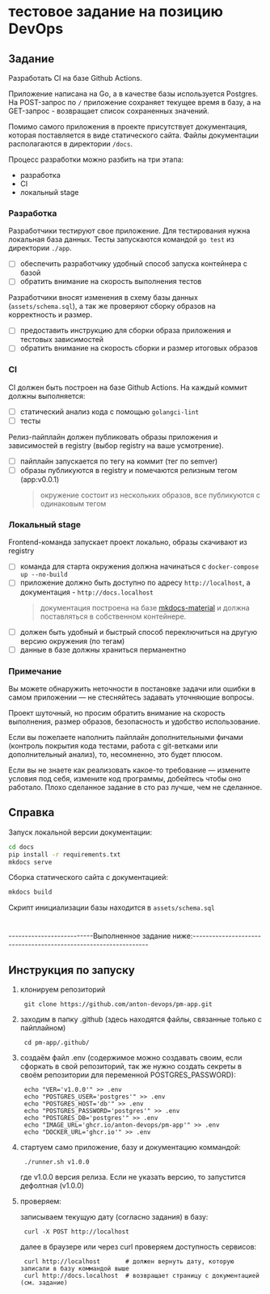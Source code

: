 # тестовое задание на позицию DevOps

## Задание

Разработать CI на базе Github Actions.

Приложение написана на Go, а в качестве базы используется Postgres.
На POST-запрос по `/` приложение сохраняет текущее время в базу,
а на GET-запрос - возвращает список сохраненных значений.

Помимо самого приложения в проекте присутствует документация,
которая поставляется в виде статического сайта.
Файлы документации располагаются в директории `/docs`.

Процесс разработки можно разбить на три этапа:

- разработка
- CI
- локальный stage

### Разработка

Разработчики тестируют свое приложение.
Для тестирования нужна локальная база данных.
Тесты запускаются командой `go test` из директории `./app`.

- [ ] обеспечить разработчику удобный способ запуска контейнера с базой
- [ ] обратить внимание на скорость выполнения тестов

Разработчики вносят изменения в схему базы данных (`assets/schema.sql`),
а так же проверяют сборку образов на корректность и размер.

- [ ] предоставить инструкцию для сборки образа приложения и тестовых зависимостей
- [ ] обратить внимание на скорость сборки и размер итоговых образов

### CI

CI должен быть построен на базе Github Actions. 
На каждый коммит должны выполняется:

- [ ] статический анализ кода с помощью `golangci-lint`
- [ ] тесты

Релиз-пайплайн должен публиковать образы приложения и зависимостей в registry
(выбор registry на ваше усмотрение).

- [ ] пайплайн запускается по тегу на коммит (тег по semver)
- [ ] образы публикуются в registry и помечаются релизным тегом (app:v0.0.1)
  > окружение состоит из нескольких образов,
  > все публикуются с одинаковым тегом

### Локальный stage

Frontend-команда запускает проект локально, образы скачивают из registry

- [ ] команда для старта окружения должна начинаться с `docker-compose up --no-build`
- [ ] приложение должно быть доступно по адресу `http://localhost`,
  а документация - `http://docs.localhost`
  > документация построена на базе [mkdocs-material](https://squidfunk.github.io/mkdocs-material/)
  > и должна поставляться в собственном контейнере.
- [ ] должен быть удобный и быстрый способ переключиться на другую версию окружения (по тегам)
- [ ] данные в базе должны храниться перманентно

### Примечание

Вы можете обнаружить неточности в постановке задачи или ошибки в самом приложении
— не стесняйтесь задавать уточняющие вопросы.

Проект шуточный, но просим обратить внимание на скорость выполнения,
размер образов, безопасность и удобство использование.

Если вы пожелаете наполнить пайплайн дополнительными фичами
(контроль покрытия кода тестами, работа с git-ветками или дополнительный анализ),
то, несомненно, это будет плюсом.

Если вы не знаете как реализовать какое-то требование — измените условия под себя,
измените код программы, добейтесь чтобы оно работало.
Плохо сделанное задание в сто раз лучше, чем не сделанное.

## Справка

Запуск локальной версии документации:

```sh
cd docs
pip install -r requirements.txt
mkdocs serve
```

Сборка статического сайта с документацией:

```sh
mkdocs build
```

Скрипт инициализации базы находится в `assets/schema.sql`



#
--------------------------Выполненное задание ниже:----------------------------------------------------------------

## Инструкция по запуску

  1. клонируем репозиторий

          git clone https://github.com/anton-devops/pm-app.git

  2. заходим в папку .github (здесь находятся файлы, связанные только с пайплайном)

          cd pm-app/.github/

  3. создаём файл .env (содержимое можно создавать своим, если сфоркать в свой репозиторий, так же нужно создать секреты в своём репозитории для переменной POSTGRES_PASSWORD):
          
          echo "VER='v1.0.0'" >> .env
          echo "POSTGRES_USER='postgres'" >> .env
          echo "POSTGRES_HOST='db'" >> .env
          echo "POSTGRES_PASSWORD='postgres'" >> .env
          echo "POSTGRES_DB='postgres'" >> .env
          echo "IMAGE_URL='ghcr.io/anton-devops/pm-app'" >> .env
          echo "DOCKER_URL='ghcr.io'" >> .env

4. стартуем само приложение, базу и документацию коммандой:

        ./runner.sh v1.0.0

    где v1.0.0 версия релиза. Если не указать версию, то запустится дефолтная (v1.0.0)

5. проверяем:

    записываем текущую дату (согласно задания) в базу:

        curl -X POST http://localhost

    далее в браузере или через curl проверяем доступность сервисов:

        curl http://localhost       # должен вернуть дату, которую записали в базу коммандой выше
        curl http://docs.localhost  # возвращает страницу с документацией (см. задание)
